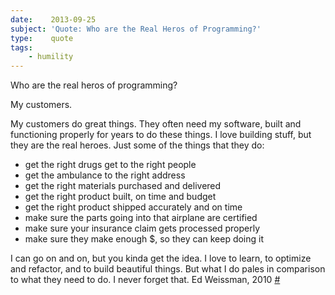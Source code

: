 ```yaml
---
date:    2013-09-25
subject: 'Quote: Who are the Real Heros of Programming?'
type:    quote
tags:
    - humility
---
```


Who are the real heros of programming?

My customers.

My customers do great things. They often need my software, built and functioning properly for years to do these things. I love building stuff, but they are the real heroes. Just some of the things that they do:

- get the right drugs get to the right people
- get the ambulance to the right address
- get the right materials purchased and delivered
- get the right product built, on time and budget
- get the right product shipped accurately and on time
- make sure the parts going into that airplane are certified
- make sure your insurance claim gets processed properly
- make sure they make enough $, so they can keep doing it

I can go on and on, but you kinda get the idea. I love to learn, to optimize and refactor, and to build beautiful things. But what I do pales in comparison to what they need to do. I never forget that.
<span class="quoth">Ed Weissman, 2010 <a href="http://static.v25media.com/edw519_mod.html#chapter_124" target="_blank">#</a></span>
